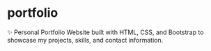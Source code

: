 # portfolio
✨ Personal Portfolio Website built with HTML, CSS, and Bootstrap to showcase my projects, skills, and contact information.
